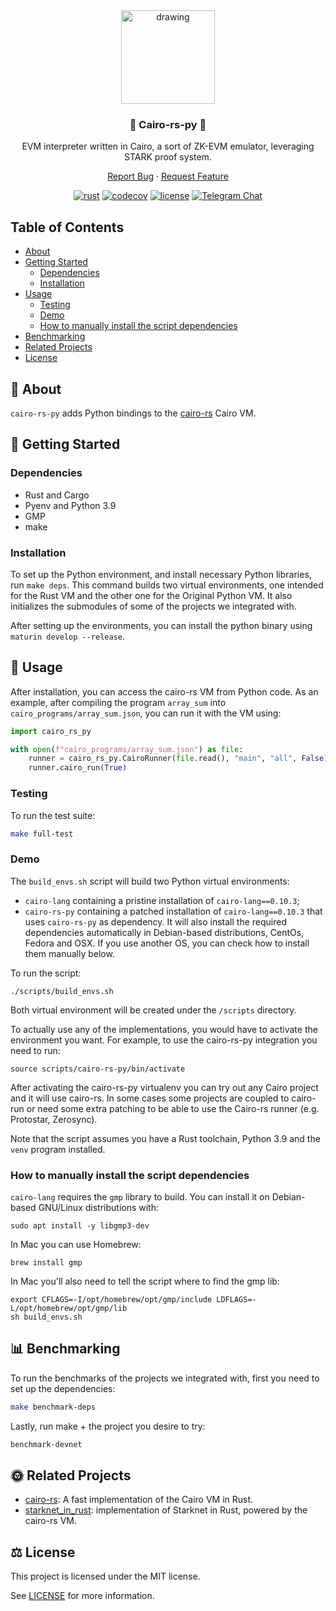 <div align="center">
<img src="https://i.ibb.co/mTqJq4k/cairo-rs-py2.jpg" alt="drawing" width="150"/>

### 🐍 Cairo-rs-py 🐍

EVM interpreter written in Cairo, a sort of ZK-EVM emulator, leveraging STARK proof system.

[Report Bug](https://github.com/lambdaclass/cairo-rs-py/issues/new?labels=bug&title=bug%3A+) · [Request Feature](https://github.com/lambdaclass/cairo-rs-py/issues/new?labels=enhancement&title=feat%3A+)

[![rust](https://github.com/lambdaclass/cairo-rs-py/actions/workflows/rust.yml/badge.svg)](https://github.com/lambdaclass/cairo-rs/actions/workflows/rust.yml) 
[![codecov](https://img.shields.io/codecov/c/github/lambdaclass/cairo-rs-py)](https://codecov.io/gh/lambdaclass/cairo-rs-py)
[![license](https://img.shields.io/github/license/lambdaclass/cairo-rs-py)](/LICENSE)
[![Telegram Chat][tg-badge]][tg-url]

[tg-badge]: https://img.shields.io/static/v1?color=green&logo=telegram&label=chat&style=flat&message=join
[tg-url]: https://t.me/starknet_rs

</div>


## Table of Contents

- [About](#-about)
- [Getting Started](#-getting-started)
  * [Dependencies](#dependencies)
  * [Installation](#installation)
- [Usage](#-usage)
  * [Testing](#testing)
  * [Demo](#demo)
  * [How to manually install the script dependencies](#how-to-manually-install-the-script-dependencies)
- [Benchmarking](#-benchmarking)
- [Related Projects](#-related-projects)
- [License](#%EF%B8%8F-license)

## 📖 About

`cairo-rs-py` adds Python bindings to the [cairo-rs](https://github.com/lambdaclass/cairo-rs) Cairo VM.

## 🌅 Getting Started

### Dependencies
- Rust and Cargo
- Pyenv and Python 3.9
- GMP
- make

### Installation

To set up the Python environment, and install necessary Python libraries, run `make deps`. This command builds two virtual environments, one intended for the Rust VM and the other one for the Original Python VM. It also initializes the submodules of some of the projects we integrated with. 

After setting up the environments, you can install the python binary using `maturin develop --release`.

## 🚀 Usage

After installation, you can access the cairo-rs VM from Python code. As an example, after compiling the program `array_sum` into `cairo_programs/array_sum.json`, you can run it with the VM using:

```python
import cairo_rs_py

with open(f"cairo_programs/array_sum.json") as file:
    runner = cairo_rs_py.CairoRunner(file.read(), "main", "all", False)
    runner.cairo_run(True)
```

### Testing
To run the test suite:
```bash
make full-test
```

### Demo

The `build_envs.sh` script will build two Python virtual environments:
- `cairo-lang` containing a pristine installation of `cairo-lang==0.10.3`;
- `cairo-rs-py` containing a patched installation of `cairo-lang==0.10.3` that uses `cairo-rs-py` as dependency.
It will also install the required dependencies automatically in Debian-based distributions, CentOs, Fedora and OSX. 
If you use another OS, you can check how to install them manually below.

To run the script:
```shell
./scripts/build_envs.sh
```

Both virtual environment will be created under the `/scripts` directory.

To actually use any of the implementations, you would have to activate the environment you want. For example, to use the cairo-rs-py integration you need to run:

```shell
source scripts/cairo-rs-py/bin/activate
```

After activating the cairo-rs-py virtualenv you can try out any Cairo project and it will use cairo-rs. In some cases some projects are coupled to cairo-run or need some extra patching to be able to use the Cairo-rs runner (e.g. Protostar, Zerosync).

Note that the script assumes you have a Rust toolchain, Python 3.9 and the `venv` program installed.

### How to manually install the script dependencies

`cairo-lang` requires the `gmp` library to build.
You can install it on Debian-based GNU/Linux distributions with:
```shell
sudo apt install -y libgmp3-dev
```

In Mac you can use Homebrew:
```shell
brew install gmp
```

In Mac you'll also need to tell the script where to find the gmp lib:
```shell
export CFLAGS=-I/opt/homebrew/opt/gmp/include LDFLAGS=-L/opt/homebrew/opt/gmp/lib
sh build_envs.sh
```

## 📊 Benchmarking
To run the benchmarks of the projects we integrated with, first you need to set up the dependencies:
```bash
make benchmark-deps
```

Lastly, run make + the project you desire to try: 
```bash
benchmark-devnet
```

## 🌞 Related Projects

- [cairo-rs](https://github.com/lambdaclass/cairo-rs): A fast implementation of the Cairo VM in Rust.
- [starknet_in_rust](https://github.com/lambdaclass/starknet_in_rust): implementation of Starknet in Rust, powered by the cairo-rs VM.

## ⚖️ License

This project is licensed under the MIT license.

See [LICENSE](/LICENSE) for more information.
  
